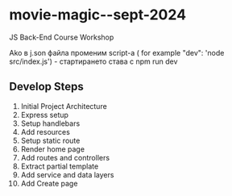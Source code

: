 # movie-magic--sept-2024
JS Back-End Course Workshop

Ako в j.son файла променим script-a ( for example "dev": 'node src/index.js') - стартирането става с npm run dev

## Develop Steps
1. Initial Project Architecture
2. Express setup
3. Setup handlebars
4. Add resources 
5. Setup static route
6. Render home page
7. Add routes and controllers
8. Extract partial template
9. Add service and data layers
10. Add Create page

